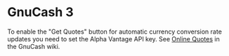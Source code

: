 # GnuCash 3

To enable the "Get Quotes" button for automatic currency conversion rate updates
you need to set the Alpha Vantage API key. See
[Online Quotes](https://wiki.gnucash.org/wiki/Online_Quotes#Source_Alphavantage.2C_US)
in the GnuCash wiki.
